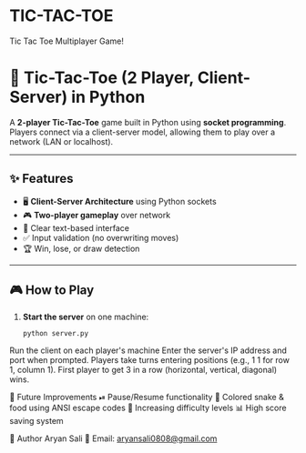 # TIC-TAC-TOE
Tic Tac Toe Multiplayer Game!

# 🎯 Tic-Tac-Toe (2 Player, Client-Server) in Python

A **2-player Tic-Tac-Toe** game built in Python using **socket programming**.  
Players connect via a client-server model, allowing them to play over a network (LAN or localhost).  

---
## ✨ Features
- 🖥️ **Client-Server Architecture** using Python sockets
- 🎮 **Two-player gameplay** over network
- 📜 Clear text-based interface
- ✅ Input validation (no overwriting moves)
- 🏆 Win, lose, or draw detection

---

## 🎮 How to Play
1. **Start the server** on one machine:
   ```bash
   python server.py
Run the client on each player's machine
Enter the server's IP address and port when prompted.
Players take turns entering positions (e.g., 1 1 for row 1, column 1).
First player to get 3 in a row (horizontal, vertical, diagonal) wins.

🚀 Future Improvements
⏯ Pause/Resume functionality
🌈 Colored snake & food using ANSI escape codes
🎯 Increasing difficulty levels
📊 High score saving system

👤 Author
Aryan Sali
📧 Email: aryansali0808@gmail.com



